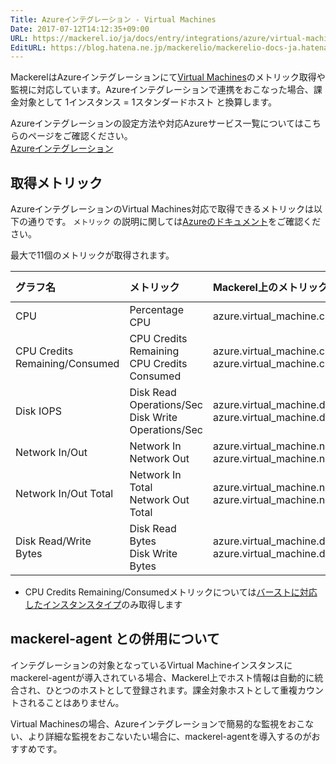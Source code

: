 ```yaml
---
Title: Azureインテグレーション - Virtual Machines
Date: 2017-07-12T14:12:35+09:00
URL: https://mackerel.io/ja/docs/entry/integrations/azure/virtual-machine
EditURL: https://blog.hatena.ne.jp/mackerelio/mackerelio-docs-ja.hatenablog.mackerel.io/atom/entry/8599973812278972185
---
```


MackerelはAzureインテグレーションにて<a href="https://azure.microsoft.com/ja-jp/services/virtual-machines/" target="_blank">Virtual Machines</a>のメトリック取得や監視に対応しています。Azureインテグレーションで連携をおこなった場合、課金対象として 1インスタンス = 1スタンダードホスト と換算します。

Azureインテグレーションの設定方法や対応Azureサービス一覧についてはこちらのページをご確認ください。<br>
<a href="https://mackerel.io/ja/docs/entry/integrations/azure">Azureインテグレーション</a>

## 取得メトリック
AzureインテグレーションのVirtual Machines対応で取得できるメトリックは以下の通りです。 `メトリック` の説明に関しては<a href="https://docs.microsoft.com/azure/monitoring-and-diagnostics/monitoring-supported-metrics#a-namemicrosoftcomputevirtualmachinesamicrosoftcomputevirtualmachines" target="_blank">Azureのドキュメント</a>をご確認ください。

最大で11個のメトリックが取得されます。

|グラフ名|メトリック|Mackerel上のメトリック名|単位|Aggregation Type|
|:---|:---|:---|:---|:---|
|CPU|Percentage CPU|azure.virtual_machine.cpu.percent|percentage|Average|
|CPU Credits Remaining/Consumed|CPU Credits Remaining<br>CPU Credits Consumed|azure.virtual_machine.cpu_credits.remaining<br>azure.virtual_machine.cpu_credits.consumed|float|Average|
|Disk IOPS|Disk Read Operations/Sec<br>Disk Write Operations/Sec|azure.virtual_machine.disk_iops.read<br>azure.virtual_machine.disk_iops.write|iops|Average|
|Network In/Out|Network In<br>Network Out|azure.virtual_machine.network.in<br>azure.virtual_machine.network.out|bytes|Total|
|Network In/Out Total|Network In Total<br>Network Out Total|azure.virtual_machine.network_total.in<br>azure.virtual_machine.network_total.out|bytes|Total|
|Disk Read/Write Bytes|Disk Read Bytes<br>Disk Write Bytes|azure.virtual_machine.disk.read<br>azure.virtual_machine.disk.write|bytes|Total|

- CPU Credits Remaining/Consumedメトリックについては[バーストに対応したインスタンスタイプ](https://blogs.technet.microsoft.com/jpitpro/2017/09/22/introducing-b-series-our-new-burstable-vm-size/)のみ取得します

## mackerel-agent との併用について

インテグレーションの対象となっているVirtual Machineインスタンスにmackerel-agentが導入されている場合、Mackerel上でホスト情報は自動的に統合され、ひとつのホストとして登録されます。課金対象ホストとして重複カウントされることはありません。

Virtual Machinesの場合、Azureインテグレーションで簡易的な監視をおこない、より詳細な監視をおこないたい場合に、mackerel-agentを導入するのがおすすめです。
